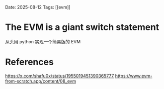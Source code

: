 Date: 2025-08-12
Tags: [[evm]]

# The EVM is a giant switch statement

从头用 python 实现一个简易版的 EVM

# References
https://x.com/shafu0x/status/1955019451390365777
https://www.evm-from-scratch.app/content/08_evm